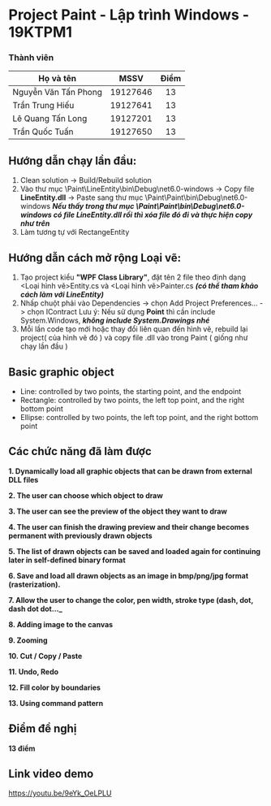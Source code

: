 # Project Paint - Lập trình Windows - 19KTPM1

### Thành viên

|       Họ và tên      |   MSSV   |   Điểm  |   
|----------------------|:--------:|:-------:|
| Nguyễn Văn Tấn Phong | 19127646 |	   13   |
| Trần Trung Hiếu      | 19127641 |	   13   |
| Lê Quang Tấn Long    | 19127201 |	   13   |
| Trần Quốc Tuấn       | 19127650 |	   13   |

## Hướng dẫn chạy lần đầu:

1. Clean solution -> Build/Rebuild solution
2. Vào thư mục \Paint\LineEntity\bin\Debug\net6.0-windows -> Copy file **LineEntity.dll** -> Paste sang thư mục \Paint\Paint\bin\Debug\net6.0-windows
***Nếu thấy trong thư mục \Paint\Paint\bin\Debug\net6.0-windows có file LineEntity.dll rồi thì xóa file đó đi và thực hiện copy như trên***
3. Làm tương tự với RectangeEntity


## Hướng dẫn cách mở rộng Loại vẽ:
1. Tạo project kiểu **"WPF Class Library"**, đặt tên 2 file theo định dạng <Loại hình vẽ>Entity.cs và <Loại hình vẽ>Painter.cs ***(có thể tham khảo cách làm với LineEntity)***
2. Nhấp chuột phải vào Dependencies -> chọn Add Project Preferences... -> chọn IContract 
Lưu ý:
Nếu sử dụng **Point** thì cần include System.Windows, ***không include System.Drawings nhé*** 
3. Mỗi lần code tạo mới hoặc thay đổi liên quan đến hình vẽ, rebuild lại project( của hình vẽ đó ) và copy file .dll vào trong Paint ( giống như chạy lần đầu )

## Basic graphic object
- Line: controlled by two points, the starting point, and the endpoint
- Rectangle: controlled by two points, the left top point, and the right bottom point
- Ellipse: controlled by two points, the left top point, and the right bottom point

## Các chức năng đã làm được

**1. Dynamically load all graphic objects that can be drawn from external DLL files**

**2. The user can choose which object to draw**

**3. The user can see the preview of the object they want to draw**

**4. The user can finish the drawing preview and their change becomes permanent with previously drawn objects**

**5. The list of drawn objects can be saved and loaded again for continuing later in self-defined binary format**

**6. Save and load all drawn objects as an image in bmp/png/jpg format (rasterization).**

**7. Allow the user to change the color, pen width, stroke type (dash, dot, dash dot dot..._**

**8. Adding image to the canvas**

**9. Zooming**

**10. Cut / Copy / Paste**

**11. Undo, Redo**

**12. Fill color by boundaries**

**13. Using command pattern**

## Điểm đề nghị 

**13 điểm**

## Link video demo
https://youtu.be/9eYk_OeLPLU




